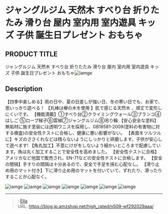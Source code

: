 # ジャングルジム 天然木 すべり台 折りたたみ 滑り台 屋内 室内用 室内遊具 キッズ 子供 誕生日プレゼント おもちゃ


## PRODUCT TITLE 

ジャングルジム 天然木 すべり台 折りたたみ 滑り台 屋内 室内用 室内遊具 キッズ 子供 誕生日プレゼント おもちゃ![iamge](https://b2bfiles1.gigab2b.cn/image/wkseller/305/20220602_c7d5b89c69010befc189e6e972cbd2d7.jpg)

## Description

【四季中楽しめる】雨の日や、夏の日差しが強い日、冬の寒い日でも、お家で、思いっきり遊べる！
【丸棒は欅の木を使用 】肌で感じる天然木 、頑丈で変形しにくいです。
【機能満載】①すべり台②クライミングウォ一ル③ブランコ④はしご ⑤ロープ梯子⑥雲梯⑦ジャングルジム⑧吊り輪
【安心安全な塗料】無垢材に施す塗装には透明ワニスを採用し、GB18581-2009(塗料の有害物に対する検査)の安全性テストに合格し、健康に悪い影響がない。
【表面をツルツルに】キズのささくれなどは残らないようにしっかりと研磨します。子供が安心して遊べます!
【角丸加工】不意にけがをしないよう細かいところまで配慮しています。角は丸く加工することで安全性を高めました。
【安全性テストに合格】アメリカなど他国で販売され、EN-71などの安全性テストに合格します。
【安全の間隔】手すりの間隔は十分あるので、安全で手足を挟む心配なし。
【滑り止め用のマット付き】下に滑り止め用のマットを付いていて、ずれたり、滑ったりすることが心配なく。

![iamge](https://b2bfiles1.gigab2b.cn/image/wkseller/305/20231221_5db12190bfd9e44a18fd5d91b8655204.jpg)
![iamge](https://b2bfiles1.gigab2b.cn/image/wkseller/305/20220627_0802790659133921ae9512dffebc41ce.jpg)
![iamge](https://b2bfiles1.gigab2b.cn/image/wkseller/305/20220627_692684182f377faa07ed7fea8d649f2e.jpg)
![iamge](https://b2bfiles1.gigab2b.cn/image/wkseller/305/20220627_75862756795e744e7d670afc15ba0f33.jpg)
![iamge](https://b2bfiles1.gigab2b.cn/image/wkseller/305/20220627_d3d76dac1bc589164bad326d645485b3.jpg)
![iamge](https://b2bfiles1.gigab2b.cn/image/wkseller/305/20220627_8975cecce59886485dfc2718a2dd2b3e.jpg)
![iamge](https://b2bfiles1.gigab2b.cn/image/wkseller/305/20220627_dc8eebbf68c175e77dcb7880052b1f69.jpg)


---

> : [Ella](https://blog.jp.amzshop.net/)  
> URL: https://blog.jp.amzshop.net/high_rated/n509-wf292029aaa/  

